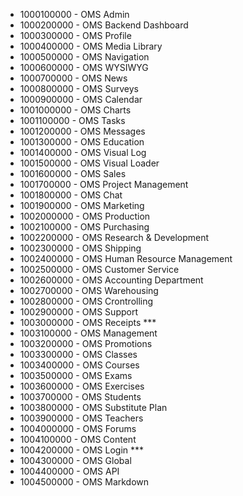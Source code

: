 
* 1000100000 - OMS Admin
* 1000200000 - OMS Backend Dashboard
* 1000300000 - OMS Profile
* 1000400000 - OMS Media Library
* 1000500000 - OMS Navigation
* 1000600000 - OMS WYSIWYG
* 1000700000 - OMS News
* 1000800000 - OMS Surveys
* 1000900000 - OMS Calendar
* 1001000000 - OMS Charts
* 1001100000 - OMS Tasks
* 1001200000 - OMS Messages
* 1001300000 - OMS Education
* 1001400000 - OMS Visual Log
* 1001500000 - OMS Visual Loader
* 1001600000 - OMS Sales
* 1001700000 - OMS Project Management
* 1001800000 - OMS Chat
* 1001900000 - OMS Marketing
* 1002000000 - OMS Production
* 1002100000 - OMS Purchasing
* 1002200000 - OMS Research & Development
* 1002300000 - OMS Shipping
* 1002400000 - OMS Human Resource Management
* 1002500000 - OMS Customer Service
* 1002600000 - OMS Accounting Department
* 1002700000 - OMS Warehousing
* 1002800000 - OMS Crontrolling
* 1002900000 - OMS Support
* 1003000000 - OMS Receipts ***
* 1003100000 - OMS Management
* 1003200000 - OMS Promotions
* 1003300000 - OMS Classes
* 1003400000 - OMS Courses
* 1003500000 - OMS Exams
* 1003600000 - OMS Exercises
* 1003700000 - OMS Students
* 1003800000 - OMS Substitute Plan
* 1003900000 - OMS Teachers
* 1004000000 - OMS Forums
* 1004100000 - OMS Content
* 1004200000 - OMS Login ***
* 1004300000 - OMS Global
* 1004400000 - OMS API
* 1004500000 - OMS Markdown
